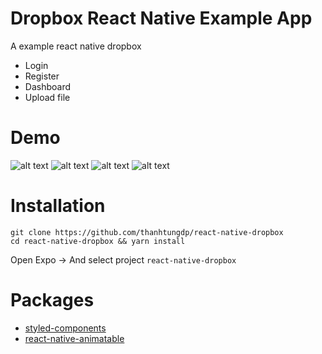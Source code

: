 # Dropbox React Native Example App

A example react native dropbox

* Login
* Register
* Dashboard
* Upload file

# Demo

![alt text](http://sv1.upsieutoc.com/2017/07/06/ScreenShot2017-07-06at22.16.13.png "Logo Title Text 1")
![alt text](http://sv1.upsieutoc.com/2017/07/06/ScreenShot2017-07-06at22.16.16.png "Logo Title Text 1")
![alt text](http://sv1.upsieutoc.com/2017/07/06/ScreenShot2017-07-06at22.16.18.png "Logo Title Text 1")
![alt text](http://sv1.upsieutoc.com/2017/07/06/ScreenShot2017-07-06at22.16.26.png "Logo Title Text 1")


# Installation

```nginx
git clone https://github.com/thanhtungdp/react-native-dropbox
cd react-native-dropbox && yarn install
```

Open Expo -> And select project `react-native-dropbox`

# Packages

* [styled-components](https://github.com/styled-components/styled-components)
* [react-native-animatable](https://github.com/oblador/react-native-animatable)
